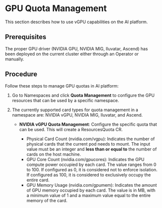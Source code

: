 # GPU Quota Management

This section describes how to use vGPU capabilities on the AI platform.

## Prerequisites

The proper GPU driver (NVIDIA GPU, NVIDIA MIG, Iluvatar, Ascend) has been deployed on the current cluster either through an Operator or manually.

## Procedure

Follow these steps to manage GPU quotas in AI platform:

1. Go to Namespaces and click __Quota Management__ to configure the GPU resources that can be used by a specific namespace.

    

2. The currently supported card types for quota management in a namespace are: NVIDIA vGPU, NVIDIA MIG, Iluvatar, and Ascend.

   - **NVIDIA vGPU Quota Management**: Configure the specific quota that can be used. This will create a ResourcesQuota CR.

        - Physical Card Count (nvidia.com/vgpu): Indicates the number of physical cards that the current pod needs to mount. The input value must be an integer and **less than or equal to** the number of cards on the host machine.
        - GPU Core Count (nvidia.com/gpucores): Indicates the GPU compute power occupied by each card. The value ranges from 0 to 100. If configured as 0, it is considered not to enforce isolation. If configured as 100, it is considered to exclusively occupy the entire card.
        - GPU Memory Usage (nvidia.com/gpumem): Indicates the amount of GPU memory occupied by each card. The value is in MB, with a minimum value of 1 and a maximum value equal to the entire memory of the card.

    
